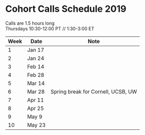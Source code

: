 # Cohort Calls Schedule 2019

Calls are 1.5 hours long   
Thursdays 10:30-12:00 PT // 1:30-3:00 ET  

| Week | Date | Note |
|------|------|------|
|1| Jan 17 | |
|2| Jan 24 | | Rescheduled from Jan 31 due to conflict
|3| Feb 14 | |
|4| Feb 28 | |
|5| Mar 14 | |
|6| Mar 28 | Spring break for Cornell, UCSB, UW | 
|7| Apr 11 | |
|8| Apr 25 | |
|9| May 9 | |
|10| May 23 | |

